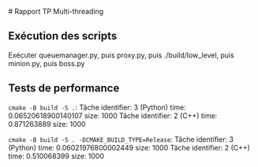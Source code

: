 # Rapport TP Multi-threading

## Exécution des scripts

Exécuter queuemanager.py, puis proxy.py, puis ./build/low_level, puis minion.py, puis boss.py

## Tests de performance

`cmake -B build -S .`:
Tâche identifier: 3 (Python) time: 0.06520618900140107 size: 1000
Tâche identifier: 2 (C++)    time: 0.871263889         size: 1000

`cmake -B build -S . -DCMAKE_BUILD_TYPE=Release`:
Tâche identifier: 3 (Python) time: 0.06021976800002449 size: 1000
Tâche identifier: 2 (C++)    time: 0.510068399         size: 1000
